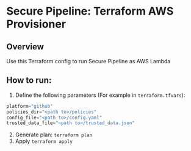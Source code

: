 # Secure Pipeline: Terraform AWS Provisioner

## Overview
Use this Terraform config to run Secure Pipeline as AWS Lambda 

## How to run:

1. Define the following parameters (For example in `terraform.tfvars`):
```terraform
platform="github"
policies_dir="<path to>/policies"
config_file="<path to>/config.yaml"
trusted_data_file="<path to>/trusted_data.json"
```
2. Generate plan: `terraform plan`
3. Apply `terraform apply`
